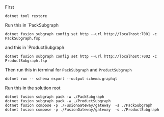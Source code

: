 
First

```
dotnet tool restore
```

Run this in `PackSubgraph
```
dotnet fusion subgraph config set http --url http://localhost:7001 -c PackSubgraph.fsp
```

and this in `ProductSubgraph
```
dotnet fusion subgraph config set http --url http://localhost:7002 -c ProductSubgraph.fsp
```

Then run this in terminal for `PackSubgraph` and `ProductSubgraph`

```
dotnet run -- schema export --output schema.graphql
```

Run this in the solution root

```
dotnet fusion subgraph pack -w ./PackSubgraph 
dotnet fusion subgraph pack -w ./ProductSubgraph 
dotnet fusion compose -p ./FusionGateway/gateway  -s ./PackSubgraph 
dotnet fusion compose -p ./FusionGateway/gateway  -s ./ProductSubgraph 
```